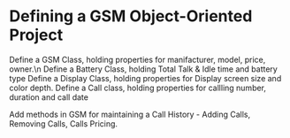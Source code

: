 Defining a GSM Object-Oriented Project
======================
Define a GSM Class, holding properties for manifacturer, model, price, owner.\n
Define a Battery Class, holding Total Talk & Idle time and battery type
Define a Display Class, holding properties for Display screen size and color depth.
Define a Call class, holding properties for callling number, duration and call date

Add methods in GSM for maintaining a Call History - Adding Calls, Removing Calls, Calls Pricing.
